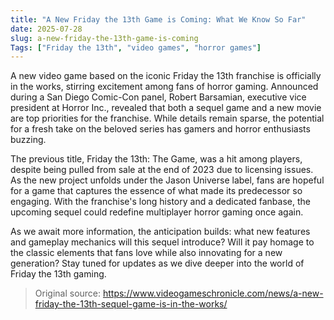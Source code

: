 ```yaml
---
title: "A New Friday the 13th Game is Coming: What We Know So Far"
date: 2025-07-28
slug: a-new-friday-the-13th-game-is-coming
Tags: ["Friday the 13th", "video games", "horror games"]
---
```


A new video game based on the iconic Friday the 13th franchise is officially in the works, stirring excitement among fans of horror gaming. Announced during a San Diego Comic-Con panel, Robert Barsamian, executive vice president at Horror Inc., revealed that both a sequel game and a new movie are top priorities for the franchise. While details remain sparse, the potential for a fresh take on the beloved series has gamers and horror enthusiasts buzzing.

The previous title, Friday the 13th: The Game, was a hit among players, despite being pulled from sale at the end of 2023 due to licensing issues. As the new project unfolds under the Jason Universe label, fans are hopeful for a game that captures the essence of what made its predecessor so engaging. With the franchise's long history and a dedicated fanbase, the upcoming sequel could redefine multiplayer horror gaming once again.

As we await more information, the anticipation builds: what new features and gameplay mechanics will this sequel introduce? Will it pay homage to the classic elements that fans love while also innovating for a new generation? Stay tuned for updates as we dive deeper into the world of Friday the 13th gaming.
> Original source: https://www.videogameschronicle.com/news/a-new-friday-the-13th-sequel-game-is-in-the-works/